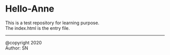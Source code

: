 # Hello-Anne
This is a test repository for learning purpose.</br>
The index.html is the entry file.

-------------------------------
@copyright 2020 </br>
Author: SN
